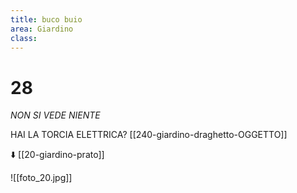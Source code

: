 ```yaml
---
title: buco buio
area: Giardino
class: 
---
```

# 28

_NON SI VEDE NIENTE_

HAI LA TORCIA ELETTRICA? [[240-giardino-draghetto-OGGETTO]]

⬇️ [[20-giardino-prato]]

![[foto_20.jpg]]